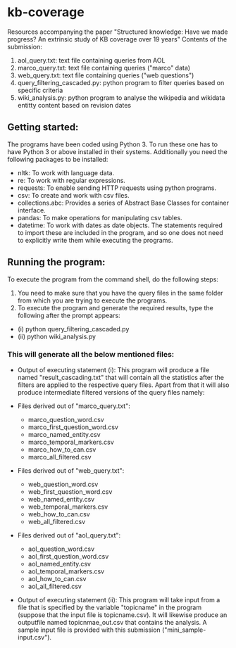 # kb-coverage
Resources accompanying the paper "Structured knowledge: Have we made progress?  An extrinsic study of KB coverage over 19 years"
Contents of the submission:
  1. aol_query.txt:                          text file containing queries from AOL
  2. marco_query.txt:                        text file containing queries ("marco" data)
  3. web_query.txt:                          text file containing queries ("web questions")
  4. query_filtering_cascaded.py:            python program to filter queries based on specific criteria 
  5. wiki_analysis.py:                       python program to analyse the wikipedia and wikidata entitty content based on revision dates
## Getting started:
The programs have been coded using Python 3. To run these one has to have Python 3 or above installed in their systems. Additionally you need the following packages to be         installed:
- nltk:		            To work with language data.
- re:		              To work with regular expressions.
- requests:		        To enable sending HTTP requests using python programs.
- csv:		              To create and work with csv files.
- collections.abc:     Provides a series of Abstract Base Classes for container interface.
- pandas:              To make operations for manipulating csv tables.
- datetime:            To work with dates as date objects.
The statements required to import these are included in the program, and so one does not need to explicitly write them while executing the programs.
## Running the program:
To execute the program from the command shell, do the following steps:
1. You need to make sure that you have the query files in the same folder from which you are trying to execute the programs.
2. To execute the program and generate the required results, type the following after the prompt appears:
 - (i)  python query_filtering_cascaded.py
 - (ii) python wiki_analysis.py 
### This will generate all the below mentioned files:
- Output of executing statement (i): This program will produce a file named "result_cascading.txt" that will contain all the statistics after the filters are applied to the respective query files. Apart from that it will also produce intermediate filtered versions of the query files namely:
 - Files derived out of "marco_query.txt":
   - marco_question_word.csv
   - marco_first_question_word.csv
   - marco_named_entity.csv
   - marco_temporal_markers.csv
   - marco_how_to_can.csv
   - marco_all_filtered.csv
 - Files derived out of "web_query.txt":
   - web_question_word.csv
   - web_first_question_word.csv
   - web_named_entity.csv
   - web_temporal_markers.csv
   - web_how_to_can.csv
   - web_all_filtered.csv
 - Files derived out of "aol_query.txt":
   - aol_question_word.csv
   - aol_first_question_word.csv
   - aol_named_entity.csv
   - aol_temporal_markers.csv
   - aol_how_to_can.csv
   - aol_all_filtered.csv
   
   

- Output of executing statement (ii): This program will take input from a file that is specified by the variable "topicname" in the program (suppose that the input file is topicname.csv). It will likewise produce an outputfile named topicnmae_out.csv that contains the analysis. A sample input file is provided with this submission ("mini_sample-input.csv").



